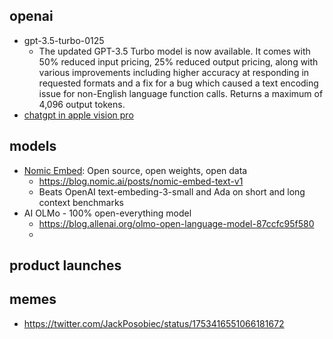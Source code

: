 
## openai

- gpt-3.5-turbo-0125
	- The updated GPT-3.5 Turbo model is now available. It comes with 50% reduced input pricing, 25% reduced output pricing, along with various improvements including higher accuracy at responding in requested formats and a fix for a bug which caused a text encoding issue for non-English language function calls. Returns a maximum of 4,096 output tokens.
- [chatgpt in apple vision pro](https://x.com/ChatGPTapp/status/1753480051889508485?s=20)

## models

- [Nomic Embed](https://twitter.com/nomic_ai/status/1753082063048040829): Open source, open weights, open data
	- https://blog.nomic.ai/posts/nomic-embed-text-v1
	- Beats OpenAI text-embeding-3-small and Ada on short and long context benchmarks
- AI OLMo - 100% open-everything model
	- https://blog.allenai.org/olmo-open-language-model-87ccfc95f580
	- 

## product launches


## memes

- https://twitter.com/JackPosobiec/status/1753416551066181672